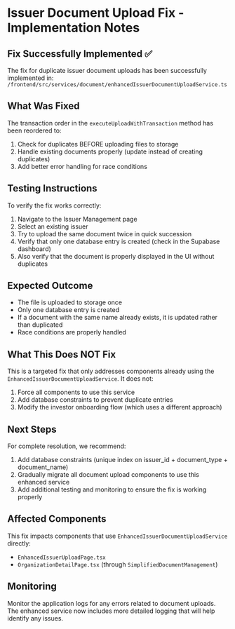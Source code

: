 # Issuer Document Upload Fix - Implementation Notes

## Fix Successfully Implemented ✅

The fix for duplicate issuer document uploads has been successfully implemented in:
`/frontend/src/services/document/enhancedIssuerDocumentUploadService.ts`

## What Was Fixed

The transaction order in the `executeUploadWithTransaction` method has been reordered to:
1. Check for duplicates BEFORE uploading files to storage
2. Handle existing documents properly (update instead of creating duplicates)
3. Add better error handling for race conditions

## Testing Instructions

To verify the fix works correctly:
1. Navigate to the Issuer Management page
2. Select an existing issuer
3. Try to upload the same document twice in quick succession
4. Verify that only one database entry is created (check in the Supabase dashboard)
5. Also verify that the document is properly displayed in the UI without duplicates

## Expected Outcome

- The file is uploaded to storage once
- Only one database entry is created
- If a document with the same name already exists, it is updated rather than duplicated
- Race conditions are properly handled

## What This Does NOT Fix

This is a targeted fix that only addresses components already using the `EnhancedIssuerDocumentUploadService`. It does not:
1. Force all components to use this service
2. Add database constraints to prevent duplicate entries
3. Modify the investor onboarding flow (which uses a different approach)

## Next Steps

For complete resolution, we recommend:
1. Add database constraints (unique index on issuer_id + document_type + document_name)
2. Gradually migrate all document upload components to use this enhanced service
3. Add additional testing and monitoring to ensure the fix is working properly

## Affected Components

This fix impacts components that use `EnhancedIssuerDocumentUploadService` directly:
- `EnhancedIssuerUploadPage.tsx`
- `OrganizationDetailPage.tsx` (through `SimplifiedDocumentManagement`)

## Monitoring

Monitor the application logs for any errors related to document uploads.
The enhanced service now includes more detailed logging that will help identify any issues.
